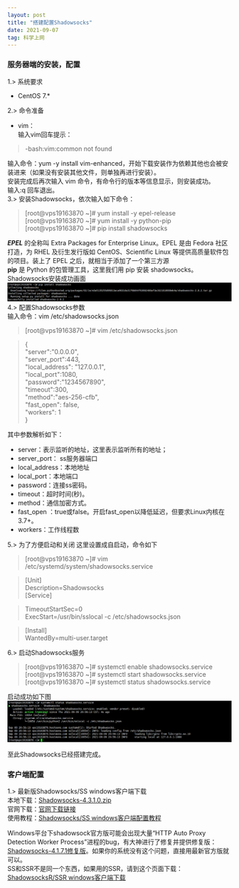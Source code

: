 ```yaml
---
layout: post
title: "搭建配置Shadowsocks"
date: 2021-09-07
tag: 科学上网 
---
```


###  服务器端的安装，配置
1.>  系统要求 
* CentOS 7.*  

2.>  命令准备  
* vim：  
输入vim回车提示：

> -bash:vim:common not found  

输入命令：yum -y install vim-enhanced，开始下载安装作为依赖其他也会被安装进来（如果没有安装其他文件，则单独再进行安装）。  
安装完成后再次输入 vim 命令，有命令行的版本等信息显示，则安装成功。  
输入:q 回车退出。  
3.> 安装Shadowsocks，依次输入如下命令：

> [root@vps19163870 ~]# yum install -y epel-release  
> [root@vps19163870 ~]# yum install -y python-pip  
> [root@vps19163870 ~]# pip install shadowsocks  

***EPEL*** 的全称叫 Extra Packages for Enterprise Linux。EPEL 是由 Fedora 社区打造，为 RHEL 及衍生发行版如 CentOS、Scientific Linux 等提供高质量软件包的项目。装上了 EPEL 之后，就相当于添加了一个第三方源   
**pip** 是 Python 的包管理工具，这里我们用 pip 安装 shadowsocks。  
Shadowsocks安装成功画面  
![](/images/posts/Shadowsocks/2.png)  
4.> 配置Shadowsocks参数  
输入命令：vim /etc/shadowsocks.json  
> [root@vps19163870 ~]# vim /etc/shadowsocks.json  

> {  
  "server":"0.0.0.0",  
  "server_port":443,  
  "local_address": "127.0.0.1",  
  "local_port":1080,  
  "password":"1234567890",  
  "timeout":300,  
  "method":"aes-256-cfb",  
  "fast_open": false,  
  "workers": 1  
}  

其中参数解析如下：
* server：表示监听的地址，这里表示监听所有的地址；
* server_port： ss服务器端口
* local_address：本地地址
* local_port：本地端口
* password：连接ss密码。
* timeout：超时时间(秒)。
* method：通信加密方式。
* fast_open ：true或false。开启fast_open以降低延迟，但要求Linux内核在3.7+。
* workers：工作线程数    

5.> 为了方便启动和关闭 这里设置成自启动，命令如下

> [root@vps19163870 ~]# vim /etc/systemd/system/shadowsocks.service  

> [Unit]  
Description=Shadowsocks  
[Service]  

> TimeoutStartSec=0  
ExecStart=/usr/bin/sslocal -c /etc/shadowsocks.json  

> [Install]  
WantedBy=multi-user.target    

6.> 启动Shadowsocks服务
> [root@vps19163870 ~]# systemctl enable shadowsocks.service  
> [root@vps19163870 ~]# systemctl start  shadowsocks.service  
> [root@vps19163870 ~]# systemctl status shadowsocks.service  

启动成功如下图
![](/images/posts/Shadowsocks/6.png)  

至此Shadowsocks已经搭建完成。

###  客户端配置  
1.>  最新版Shadowsocks/SS windows客户端下载  
本地下载：[Shadowsocks-4.3.1.0.zip](https://netfiles.pw/download.php?filename=/ss/windows/Shadowsocks-4.3.1.128.zip)  
官网下载：[官网下载链接](https://github.com/shadowsocks/shadowsocks-windows/releases)  
使用教程：[Shadowsocks/SS windows客户端配置教程](https://v2raytech.com/shadowsocks-windows-client-config-tutorial/)

Windows平台下shadowsock官方版可能会出现大量“HTTP Auto Proxy Detection Worker Process”进程的bug，有大神进行了修复并提供修复版：[Shadowsocks-4.1.7.1修复版](https://netfiles.pw/download.php?filename=/ss/windows/Shadowsocks-win-4.1.7.1-tlanyan.zip)。如果你的系统没有这个问题，直接用最新官方版就可以。  
SS和SSR不是同一个东西，如果用的SSR，请到这个页面下载：[ShadowsocksR/SSR windows客户端下载](https://v2raytech.com/shadowsockr-shadowsocksr-ssr-windows-client-download/)











